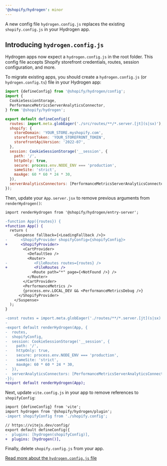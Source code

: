 ```yaml
---
'@shopify/hydrogen': minor
---
```


A new config file `hydrogen.config.js` replaces the existing `shopify.config.js` in your Hydrogen app.

## Introducing `hydrogen.config.js`

Hydrogen apps now expect a `hydrogen.config.js` in the root folder. This config file accepts Shopify storefront credentials, routes, session configuration, and more.

To migrate existing apps, you should create a `hydrogen.config.js` (or `hydrogen.config.ts`) file in your Hydrogen app:

```js
import {defineConfig} from '@shopify/hydrogen/config';
import {
  CookieSessionStorage,
  PerformanceMetricsServerAnalyticsConnector,
} from '@shopify/hydrogen';

export default defineConfig({
  routes: import.meta.globEager('./src/routes/**/*.server.[jt](s|sx)'),
  shopify: {
    storeDomain: 'YOUR_STORE.myshopify.com',
    storefrontToken: 'YOUR_STOREFRONT_TOKEN',
    storefrontApiVersion: '2022-07',
  },
  session: CookieSessionStorage('__session', {
    path: '/',
    httpOnly: true,
    secure: process.env.NODE_ENV === 'production',
    sameSite: 'strict',
    maxAge: 60 * 60 * 24 * 30,
  }),
  serverAnalyticsConnectors: [PerformanceMetricsServerAnalyticsConnector],
});
```

Then, update your `App.server.jsx` to remove previous arguments from `renderHydrogen()`:

```diff
import renderHydrogen from '@shopify/hydrogen/entry-server';

-function App({routes}) {
+function App() {
  return (
    <Suspense fallback={<LoadingFallback />}>
-      <ShopifyProvider shopifyConfig={shopifyConfig}>
+      <ShopifyProvider>
        <CartProvider>
          <DefaultSeo />
          <Router>
-            <FileRoutes routes={routes} />
+            <FileRoutes />
            <Route path="*" page={<NotFound />} />
          </Router>
        </CartProvider>
        <PerformanceMetrics />
        {process.env.LOCAL_DEV && <PerformanceMetricsDebug />}
      </ShopifyProvider>
    </Suspense>
  );
}

-const routes = import.meta.globEager('./routes/**/*.server.[jt](s|sx)');
-
-export default renderHydrogen(App, {
-  routes,
-  shopifyConfig,
-  session: CookieSessionStorage('__session', {
-    path: '/',
-    httpOnly: true,
-    secure: process.env.NODE_ENV === 'production',
-    sameSite: 'strict',
-    maxAge: 60 * 60 * 24 * 30,
-  }),
-  serverAnalyticsConnectors: [PerformanceMetricsServerAnalyticsConnector],
-});
+export default renderHydrogen(App);
```

Next, update `vite.config.js` in your app to remove references to `shopifyConfig`:

```diff
import {defineConfig} from 'vite';
import hydrogen from '@shopify/hydrogen/plugin';
-import shopifyConfig from './shopify.config';

// https://vitejs.dev/config/
export default defineConfig({
-  plugins: [hydrogen(shopifyConfig)],
+  plugins: [hydrogen()],
```

Finally, delete `shopify.config.js` from your app.

[Read more about the `hydrogen.config.js` file](https://shopify.dev/custom-storefronts/hydrogen/framework/hydrogen-config)

